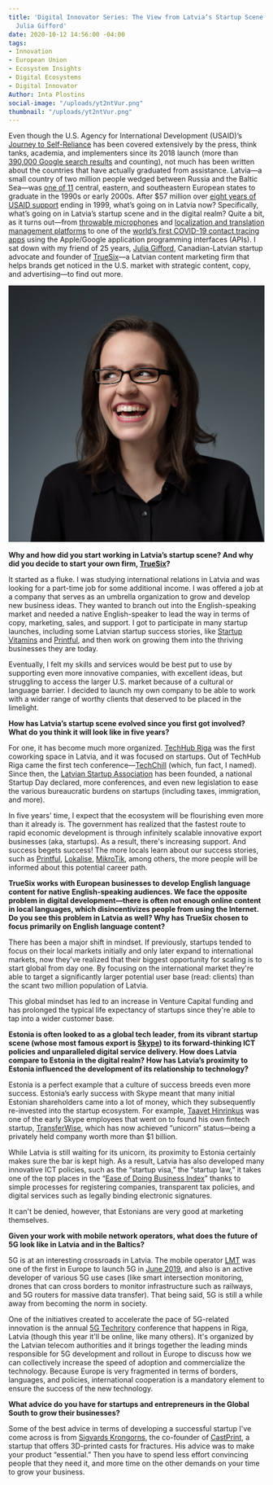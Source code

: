 ```yaml
---
title: 'Digital Innovator Series: The View from Latvia’s Startup Scene with TrueSix’s
  Julia Gifford'
date: 2020-10-12 14:56:00 -04:00
tags:
- Innovation
- European Union
- Ecosystem Insights
- Digital Ecosystems
- Digital Innovator
Author: Inta Plostins
social-image: "/uploads/yt2ntVur.png"
thumbnail: "/uploads/yt2ntVur.png"
---
```


Even though the U.S. Agency for International Development (USAID)’s [Journey to Self-Reliance](https://www.usaid.gov/sites/default/files/documents/1870/J2SR_Fact_Sheet_June_2020.pdf) has been covered extensively by the press, think tanks, academia, and implementers since its 2018 launch (more than [390,000 Google search results](https://www.google.com/search?q=usaid\+journey\+to\+self\+reliance&rlz=1C1GCEA_enUS877US877&oq=usaid\+journey&aqs=chrome.0.69i59j69i57j0j69i59j69i60l2.1337j0j1&sourceid=chrome&ie=UTF-8) and counting), not much has been written about the countries that have actually graduated from assistance. Latvia—a small country of two million people wedged between Russia and the Baltic Sea—was [one of 11](https://www.usaid.gov/sites/default/files/documents/1863/EE_20Year_Review.pdf) central, eastern, and southeastern European states to graduate in the 1990s or early 2000s. After $57 million over [eight years of USAID support](https://pdf.usaid.gov/pdf_docs/PDACI589.pdf) ending in 1999, what’s going on in Latvia now? Specifically, what’s going on in Latvia’s startup scene and in the digital realm? Quite a bit, as it turns out—from [throwable microphones](https://catchbox.com/) and [localization and translation management platforms](https://lokalise.com/) to one of the [world’s first COVID-19 contact tracing apps](https://www.reuters.com/article/us-health-coronavirus-tech-latvia-idUSKBN23118I) using the Apple/Google application programming interfaces (APIs). I sat down with my friend of 25 years, [Julia Gifford](https://twitter.com/julijagifford?lang=en), Canadian-Latvian startup advocate and founder of [TrueSix](https://truesix.co/)—a Latvian content marketing firm that helps brands get noticed in the U.S. market with strategic content, copy, and advertising—to find out more.

<!--more-->

![yt2ntVur.png](/uploads/yt2ntVur.png)

**Why and how did you start working in Latvia’s startup scene? And why did you decide to start your own firm, [TrueSix](https://truesix.co/)?**

It started as a fluke. I was studying international relations in Latvia and was looking for a part-time job for some additional income. I was offered a job at a company that serves as an umbrella organization to grow and develop new business ideas. They wanted to branch out into the English-speaking market and needed a native English-speaker to lead the way in terms of copy, marketing, sales, and support. I got to participate in many startup launches, including some Latvian startup success stories, like [Startup Vitamins](https://startupvitamins.com/) and [Printful](https://www.printful.com/), and then work on growing them into the thriving businesses they are today.

Eventually, I felt my skills and services would be best put to use by supporting even more innovative companies, with excellent ideas, but struggling to access the larger U.S. market because of a cultural or language barrier. I decided to launch my own company to be able to work with a wider range of worthy clients that deserved to be placed in the limelight.

**How has Latvia’s startup scene evolved since you first got involved? What do you think it will look like in five years?**

For one, it has become much more organized. [TechHub Riga](https://riga.techhub.com/) was the first coworking space in Latvia, and it was focused on startups. Out of TechHub Riga came the first tech conference—[TechChill](https://techchill.co/) (which, fun fact, I named). Since then, the [Latvian Startup Association](http://startin.lv/) has been founded, a national Startup Day declared, more conferences, and even new legislation to ease the various bureaucratic burdens on startups (including taxes, immigration, and more).

In five years' time, I expect that the ecosystem will be flourishing even more than it already is. The government has realized that the fastest route to rapid economic development is through infinitely scalable innovative export businesses (aka, startups). As a result, there's increasing support. And success begets success! The more locals learn about our success stories, such as [Printful](https://www.printful.com/), [Lokalise](https://lokalise.com/), [MikroTik](https://mikrotik.com/), among others, the more people will be informed about this potential career path.

**TrueSix works with European businesses to develop English language content for native English-speaking audiences. We face the opposite problem in digital development—there is often not enough online content in local languages, which disincentivizes people from using the Internet. Do you see this problem in Latvia as well? Why has TrueSix chosen to focus primarily on English language content?**

There has been a major shift in mindset. If previously, startups tended to focus on their local markets initially and only later expand to international markets, now they've realized that their biggest opportunity for scaling is to start global from day one. By focusing on the international market they're able to target a significantly larger potential user base (read: clients) than the scant two million population of Latvia.

This global mindset has led to an increase in Venture Capital funding and has prolonged the typical life expectancy of startups since they're able to tap into a wider customer base.

**Estonia is often looked to as a global tech leader, from its vibrant startup scene (whose most famous export is [Skype](https://thenextweb.com/tech/2019/05/15/skype-p2p-promise-internet-estonia/)) to its forward-thinking ICT policies and unparalleled digital service delivery. How does Latvia compare to Estonia in the digital realm? How has Latvia’s proximity to Estonia influenced the development of its relationship to technology?**

Estonia is a perfect example that a culture of success breeds even more success. Estonia’s early success with Skype meant that many initial Estonian shareholders came into a lot of money, which they subsequently re-invested into the startup ecosystem. For example, [Taavet Hinrinkus](https://twitter.com/taavet?ref_src=twsrc%5Egoogle%7Ctwcamp%5Eserp%7Ctwgr%5Eauthor) was one of the early Skype employees that went on to found his own fintech startup, [TransferWise](https://transferwise.com/us), which has now achieved “unicorn” status—being a privately held company worth more than $1 billion.

While Latvia is still waiting for its unicorn, its proximity to Estonia certainly makes sure the bar is kept high. As a result, Latvia has also developed many innovative ICT policies, such as the “startup visa,” the “startup law,” it takes one of the top places in the “[Ease of Doing Business Index](https://labsoflatvia.com/en/news/ease-of-doing-business)” thanks to simple processes for registering companies, transparent tax policies, and digital services such as legally binding electronic signatures.

It can't be denied, however, that Estonians are very good at marketing themselves.

**Given your work with mobile network operators, what does the future of 5G look like in Latvia and in the Baltics?**

5G is at an interesting crossroads in Latvia. The mobile operator [LMT](https://www.lmt.lv/en/main) was one of the first in Europe to launch 5G in [June 2019](https://www.baltictimes.com/lmt_flicks_the_switch___becomes_first_mobile_operator_to_launch_5g_internet_in_the_baltics/), and also is an active developer of various 5G use cases (like smart intersection monitoring, drones that can cross borders to monitor infrastructure such as railways, and 5G routers for massive data transfer). That being said, 5G is still a while away from becoming the norm in society.

One of the initiatives created to accelerate the pace of 5G-related innovation is the annual [5G Techritory](https://www.5gtechritory.com/) conference that happens in Riga, Latvia (though this year it'll be online, like many others). It's organized by the Latvian telecom authorities and it brings together the leading minds responsible for 5G development and rollout in Europe to discuss how we can collectively increase the speed of adoption and commercialize the technology. Because Europe is very fragmented in terms of borders, languages, and policies, international cooperation is a mandatory element to ensure the success of the new technology.

**What advice do you have for startups and entrepreneurs in the Global South to grow their businesses?**

Some of the best advice in terms of developing a successful startup I've come across is from [Sigvards Krongorns](https://www.linkedin.com/in/sigvards-krongorns-71724138/?originalSubdomain=lv), the co-founder of [CastPrint](https://castprint.co/), a startup that offers 3D-printed casts for fractures. His advice was to make your product “essential.” Then you have to spend less effort convincing people that they need it, and more time on the other demands on your time to grow your business.
